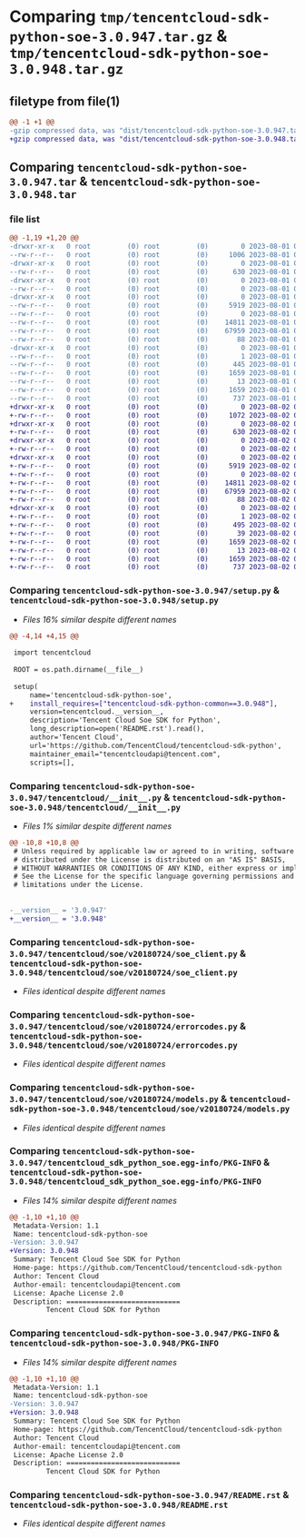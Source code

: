 # Comparing `tmp/tencentcloud-sdk-python-soe-3.0.947.tar.gz` & `tmp/tencentcloud-sdk-python-soe-3.0.948.tar.gz`

## filetype from file(1)

```diff
@@ -1 +1 @@
-gzip compressed data, was "dist/tencentcloud-sdk-python-soe-3.0.947.tar", last modified: Tue Aug  1 00:55:05 2023, max compression
+gzip compressed data, was "dist/tencentcloud-sdk-python-soe-3.0.948.tar", last modified: Wed Aug  2 00:36:34 2023, max compression
```

## Comparing `tencentcloud-sdk-python-soe-3.0.947.tar` & `tencentcloud-sdk-python-soe-3.0.948.tar`

### file list

```diff
@@ -1,19 +1,20 @@
-drwxr-xr-x   0 root         (0) root         (0)        0 2023-08-01 00:55:05.000000 tencentcloud-sdk-python-soe-3.0.947/
--rw-r--r--   0 root         (0) root         (0)     1006 2023-08-01 00:55:05.000000 tencentcloud-sdk-python-soe-3.0.947/setup.py
-drwxr-xr-x   0 root         (0) root         (0)        0 2023-08-01 00:55:05.000000 tencentcloud-sdk-python-soe-3.0.947/tencentcloud/
--rw-r--r--   0 root         (0) root         (0)      630 2023-08-01 00:55:05.000000 tencentcloud-sdk-python-soe-3.0.947/tencentcloud/__init__.py
-drwxr-xr-x   0 root         (0) root         (0)        0 2023-08-01 00:55:05.000000 tencentcloud-sdk-python-soe-3.0.947/tencentcloud/soe/
--rw-r--r--   0 root         (0) root         (0)        0 2023-08-01 00:55:05.000000 tencentcloud-sdk-python-soe-3.0.947/tencentcloud/soe/__init__.py
-drwxr-xr-x   0 root         (0) root         (0)        0 2023-08-01 00:55:05.000000 tencentcloud-sdk-python-soe-3.0.947/tencentcloud/soe/v20180724/
--rw-r--r--   0 root         (0) root         (0)     5919 2023-08-01 00:55:05.000000 tencentcloud-sdk-python-soe-3.0.947/tencentcloud/soe/v20180724/soe_client.py
--rw-r--r--   0 root         (0) root         (0)        0 2023-08-01 00:55:05.000000 tencentcloud-sdk-python-soe-3.0.947/tencentcloud/soe/v20180724/__init__.py
--rw-r--r--   0 root         (0) root         (0)    14811 2023-08-01 00:55:05.000000 tencentcloud-sdk-python-soe-3.0.947/tencentcloud/soe/v20180724/errorcodes.py
--rw-r--r--   0 root         (0) root         (0)    67959 2023-08-01 00:55:05.000000 tencentcloud-sdk-python-soe-3.0.947/tencentcloud/soe/v20180724/models.py
--rw-r--r--   0 root         (0) root         (0)       88 2023-08-01 00:55:05.000000 tencentcloud-sdk-python-soe-3.0.947/setup.cfg
-drwxr-xr-x   0 root         (0) root         (0)        0 2023-08-01 00:55:05.000000 tencentcloud-sdk-python-soe-3.0.947/tencentcloud_sdk_python_soe.egg-info/
--rw-r--r--   0 root         (0) root         (0)        1 2023-08-01 00:55:05.000000 tencentcloud-sdk-python-soe-3.0.947/tencentcloud_sdk_python_soe.egg-info/dependency_links.txt
--rw-r--r--   0 root         (0) root         (0)      445 2023-08-01 00:55:05.000000 tencentcloud-sdk-python-soe-3.0.947/tencentcloud_sdk_python_soe.egg-info/SOURCES.txt
--rw-r--r--   0 root         (0) root         (0)     1659 2023-08-01 00:55:05.000000 tencentcloud-sdk-python-soe-3.0.947/tencentcloud_sdk_python_soe.egg-info/PKG-INFO
--rw-r--r--   0 root         (0) root         (0)       13 2023-08-01 00:55:05.000000 tencentcloud-sdk-python-soe-3.0.947/tencentcloud_sdk_python_soe.egg-info/top_level.txt
--rw-r--r--   0 root         (0) root         (0)     1659 2023-08-01 00:55:05.000000 tencentcloud-sdk-python-soe-3.0.947/PKG-INFO
--rw-r--r--   0 root         (0) root         (0)      737 2023-08-01 00:55:05.000000 tencentcloud-sdk-python-soe-3.0.947/README.rst
+drwxr-xr-x   0 root         (0) root         (0)        0 2023-08-02 00:36:34.000000 tencentcloud-sdk-python-soe-3.0.948/
+-rw-r--r--   0 root         (0) root         (0)     1072 2023-08-02 00:36:34.000000 tencentcloud-sdk-python-soe-3.0.948/setup.py
+drwxr-xr-x   0 root         (0) root         (0)        0 2023-08-02 00:36:34.000000 tencentcloud-sdk-python-soe-3.0.948/tencentcloud/
+-rw-r--r--   0 root         (0) root         (0)      630 2023-08-02 00:36:34.000000 tencentcloud-sdk-python-soe-3.0.948/tencentcloud/__init__.py
+drwxr-xr-x   0 root         (0) root         (0)        0 2023-08-02 00:36:34.000000 tencentcloud-sdk-python-soe-3.0.948/tencentcloud/soe/
+-rw-r--r--   0 root         (0) root         (0)        0 2023-08-02 00:36:34.000000 tencentcloud-sdk-python-soe-3.0.948/tencentcloud/soe/__init__.py
+drwxr-xr-x   0 root         (0) root         (0)        0 2023-08-02 00:36:34.000000 tencentcloud-sdk-python-soe-3.0.948/tencentcloud/soe/v20180724/
+-rw-r--r--   0 root         (0) root         (0)     5919 2023-08-02 00:36:34.000000 tencentcloud-sdk-python-soe-3.0.948/tencentcloud/soe/v20180724/soe_client.py
+-rw-r--r--   0 root         (0) root         (0)        0 2023-08-02 00:36:34.000000 tencentcloud-sdk-python-soe-3.0.948/tencentcloud/soe/v20180724/__init__.py
+-rw-r--r--   0 root         (0) root         (0)    14811 2023-08-02 00:36:34.000000 tencentcloud-sdk-python-soe-3.0.948/tencentcloud/soe/v20180724/errorcodes.py
+-rw-r--r--   0 root         (0) root         (0)    67959 2023-08-02 00:36:34.000000 tencentcloud-sdk-python-soe-3.0.948/tencentcloud/soe/v20180724/models.py
+-rw-r--r--   0 root         (0) root         (0)       88 2023-08-02 00:36:34.000000 tencentcloud-sdk-python-soe-3.0.948/setup.cfg
+drwxr-xr-x   0 root         (0) root         (0)        0 2023-08-02 00:36:34.000000 tencentcloud-sdk-python-soe-3.0.948/tencentcloud_sdk_python_soe.egg-info/
+-rw-r--r--   0 root         (0) root         (0)        1 2023-08-02 00:36:34.000000 tencentcloud-sdk-python-soe-3.0.948/tencentcloud_sdk_python_soe.egg-info/dependency_links.txt
+-rw-r--r--   0 root         (0) root         (0)      495 2023-08-02 00:36:34.000000 tencentcloud-sdk-python-soe-3.0.948/tencentcloud_sdk_python_soe.egg-info/SOURCES.txt
+-rw-r--r--   0 root         (0) root         (0)       39 2023-08-02 00:36:34.000000 tencentcloud-sdk-python-soe-3.0.948/tencentcloud_sdk_python_soe.egg-info/requires.txt
+-rw-r--r--   0 root         (0) root         (0)     1659 2023-08-02 00:36:34.000000 tencentcloud-sdk-python-soe-3.0.948/tencentcloud_sdk_python_soe.egg-info/PKG-INFO
+-rw-r--r--   0 root         (0) root         (0)       13 2023-08-02 00:36:34.000000 tencentcloud-sdk-python-soe-3.0.948/tencentcloud_sdk_python_soe.egg-info/top_level.txt
+-rw-r--r--   0 root         (0) root         (0)     1659 2023-08-02 00:36:34.000000 tencentcloud-sdk-python-soe-3.0.948/PKG-INFO
+-rw-r--r--   0 root         (0) root         (0)      737 2023-08-02 00:36:34.000000 tencentcloud-sdk-python-soe-3.0.948/README.rst
```

### Comparing `tencentcloud-sdk-python-soe-3.0.947/setup.py` & `tencentcloud-sdk-python-soe-3.0.948/setup.py`

 * *Files 16% similar despite different names*

```diff
@@ -4,14 +4,15 @@
 
 import tencentcloud
 
 ROOT = os.path.dirname(__file__)
 
 setup(
     name='tencentcloud-sdk-python-soe',
+    install_requires=["tencentcloud-sdk-python-common==3.0.948"],
     version=tencentcloud.__version__,
     description='Tencent Cloud Soe SDK for Python',
     long_description=open('README.rst').read(),
     author='Tencent Cloud',
     url='https://github.com/TencentCloud/tencentcloud-sdk-python',
     maintainer_email="tencentcloudapi@tencent.com",
     scripts=[],
```

### Comparing `tencentcloud-sdk-python-soe-3.0.947/tencentcloud/__init__.py` & `tencentcloud-sdk-python-soe-3.0.948/tencentcloud/__init__.py`

 * *Files 1% similar despite different names*

```diff
@@ -10,8 +10,8 @@
 # Unless required by applicable law or agreed to in writing, software
 # distributed under the License is distributed on an "AS IS" BASIS,
 # WITHOUT WARRANTIES OR CONDITIONS OF ANY KIND, either express or implied.
 # See the License for the specific language governing permissions and
 # limitations under the License.
 
 
-__version__ = '3.0.947'
+__version__ = '3.0.948'
```

### Comparing `tencentcloud-sdk-python-soe-3.0.947/tencentcloud/soe/v20180724/soe_client.py` & `tencentcloud-sdk-python-soe-3.0.948/tencentcloud/soe/v20180724/soe_client.py`

 * *Files identical despite different names*

### Comparing `tencentcloud-sdk-python-soe-3.0.947/tencentcloud/soe/v20180724/errorcodes.py` & `tencentcloud-sdk-python-soe-3.0.948/tencentcloud/soe/v20180724/errorcodes.py`

 * *Files identical despite different names*

### Comparing `tencentcloud-sdk-python-soe-3.0.947/tencentcloud/soe/v20180724/models.py` & `tencentcloud-sdk-python-soe-3.0.948/tencentcloud/soe/v20180724/models.py`

 * *Files identical despite different names*

### Comparing `tencentcloud-sdk-python-soe-3.0.947/tencentcloud_sdk_python_soe.egg-info/PKG-INFO` & `tencentcloud-sdk-python-soe-3.0.948/tencentcloud_sdk_python_soe.egg-info/PKG-INFO`

 * *Files 14% similar despite different names*

```diff
@@ -1,10 +1,10 @@
 Metadata-Version: 1.1
 Name: tencentcloud-sdk-python-soe
-Version: 3.0.947
+Version: 3.0.948
 Summary: Tencent Cloud Soe SDK for Python
 Home-page: https://github.com/TencentCloud/tencentcloud-sdk-python
 Author: Tencent Cloud
 Author-email: tencentcloudapi@tencent.com
 License: Apache License 2.0
 Description: ============================
         Tencent Cloud SDK for Python
```

### Comparing `tencentcloud-sdk-python-soe-3.0.947/PKG-INFO` & `tencentcloud-sdk-python-soe-3.0.948/PKG-INFO`

 * *Files 14% similar despite different names*

```diff
@@ -1,10 +1,10 @@
 Metadata-Version: 1.1
 Name: tencentcloud-sdk-python-soe
-Version: 3.0.947
+Version: 3.0.948
 Summary: Tencent Cloud Soe SDK for Python
 Home-page: https://github.com/TencentCloud/tencentcloud-sdk-python
 Author: Tencent Cloud
 Author-email: tencentcloudapi@tencent.com
 License: Apache License 2.0
 Description: ============================
         Tencent Cloud SDK for Python
```

### Comparing `tencentcloud-sdk-python-soe-3.0.947/README.rst` & `tencentcloud-sdk-python-soe-3.0.948/README.rst`

 * *Files identical despite different names*

